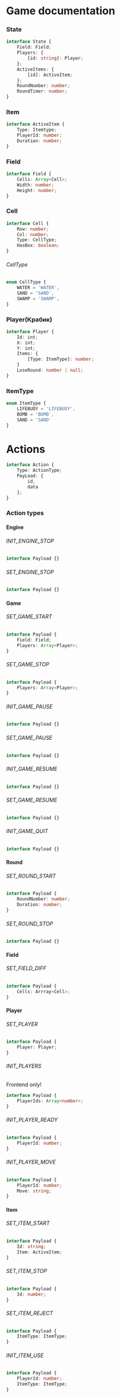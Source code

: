 # Game documentation

### State

```typescript
interface State {
    Field: Field;
    Players: { 
        [id: string]: Player;
    };
    ActiveItems: {
        [id]: ActiveItem;
    };
    RoundNumber: number;
    RoundTimer: number;
}
```

### Item

```typescript
interface ActiveItem {
    Type: Itemtype;
    PlayerId: number;
    Duration: number;
}
```

### Field

```typescript
interface Field {
    Cells: Array<Cell>;
    Width: number;
    Height: number;
}
```

### Cell

```typescript
interface Cell {
    Row: number;
    Col: number;
    Type: CellType;
    HasBox: boolean;
}
```

###### CellType

```typescript
enum CellType {
    WATER = 'WATER',
    SAND = 'SAND',
    SWAMP = 'SWAMP',
}
```

### Player(Крабик)

```typescript
interface Player {
    Id: int;
    X: int;
    Y: int;
    Items: {
        [Type: ItemType]: number;
    }
    LoseRound: number | null;
}
```

### ItemType

```typescript
enum ItemType {
    LIFEBUOY = 'LIFEBUOY',
    BOMB = 'BOMB',
    SAND = 'SAND'
}
```
# Actions

```typescript
interface Action {
    Type: ActionType;
    PayLoad: {
        id,
        data
    };
}
```
### Action types

#### Engine

###### INIT_ENGINE_STOP

```typescript
interface Payload {}
```

###### SET_ENGINE_STOP

```typescript
interface Payload {}
```

#### Game

###### SET_GAME_START

```typescript
interface Payload {
    Field: Field;
    Players: Array<Player>;
}
```

###### SET_GAME_STOP

```typescript
interface Payload {
    Players: Array<Player>;
}
```

###### INIT_GAME_PAUSE

```typescript
interface Payload {}
```

###### SET_GAME_PAUSE

```typescript
interface Payload {}
```

###### INIT_GAME_RESUME
```typescript
interface Payload {}
```

###### SET_GAME_RESUME
```typescript
interface Payload {}
```
###### INIT_GAME_QUIT
```typescript
interface Payload {}
```

#### Round

###### SET_ROUND_START

```typescript
interface Payload {
    RoundNumber: number;
    Duration: number;
}
```

###### SET_ROUND_STOP

```typescript
interface Payload {}
```

#### Field

###### SET_FIELD_DIFF

```typescript
interface Payload {
    Cells: Arrray<Cell>;
}
```

#### Player

###### SET_PLAYER

```typescript
interface Payload {
    Player: Player;
}
```

###### INIT_PLAYERS
Frontend only!
```typescript
interface Payload {
    PlayerIds: Array<number>;
}
```

###### INIT_PLAYER_READY
```typescript
interface Payload {
    PlayerId: number;
}
```

###### INIT_PLAYER_MOVE

```typescript
interface Payload {
    PlayerId: number;
    Move: string;
}
```

#### Item

###### SET_ITEM_START

```typescript
interface Payload {
    Id: string;
    Item: ActiveItem;
}
```

###### SET_ITEM_STOP

```typescript
interface Payload {
    Id: number;
}
```

###### SET_ITEM_REJECT

```typescript
interface Payload {
    ItemType: ItemType;
}
```

###### INIT_ITEM_USE

```typescript
interface Payload {
    PlayerId: number;
    ItemType: ItemType;
}
```
